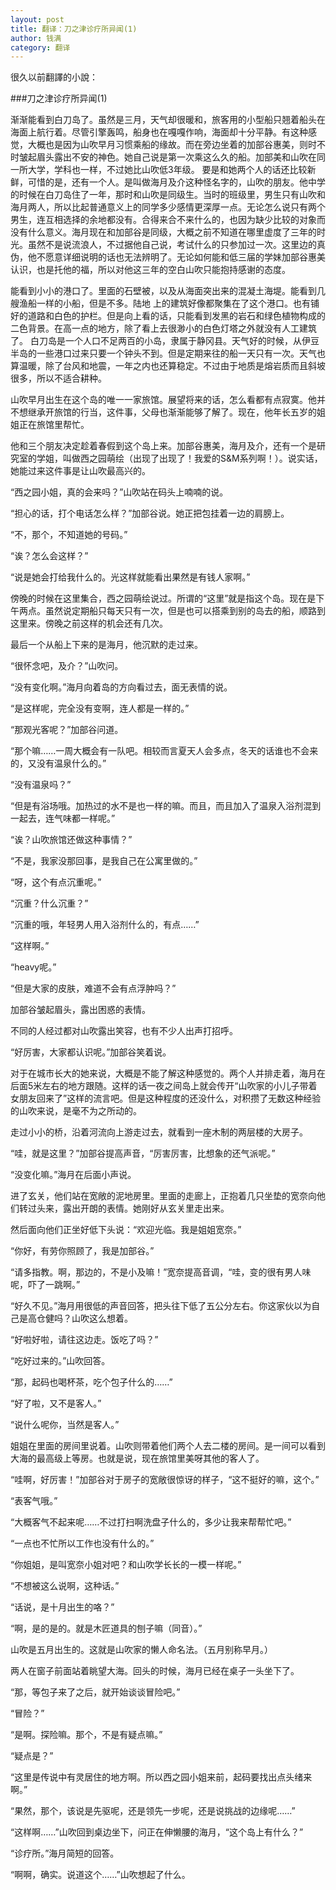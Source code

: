 ```yaml
---
layout: post
title: 翻译：刀之津诊疗所异闻(1)
author: 钱满
category: 翻译
---
```



很久以前翻譯的小說：

###刀之津诊疗所异闻(1)

渐渐能看到白刀岛了。虽然是三月，天气却很暖和，旅客用的小型船只翘着船头在海面上航行着。尽管引擎轰鸣，船身也在嘎嘎作响，海面却十分平静。有这种感觉，大概也是因为山吹早月习惯乘船的缘故。而在旁边坐着的加部谷惠美，则时不时皱起眉头露出不安的神色。她自己说是第一次乘这么久的船。加部美和山吹在同一所大学，学科也一样，不过她比山吹低3年级。
要是和她两个人的话还比较新鲜，可惜的是，还有一个人。是叫做海月及介这种怪名字的，山吹的朋友。他中学的时候在白刀岛住了一年，那时和山吹是同级生。当时的班级里，男生只有山吹和海月两人，所以比起普通意义上的同学多少感情更深厚一点。无论怎么说只有两个男生，连互相选择的余地都没有。合得来合不来什么的，也因为缺少比较的对象而没有什么意义。海月现在和加部谷是同级，大概之前不知道在哪里虚度了三年的时光。虽然不是说流浪人，不过据他自己说，考试什么的只参加过一次。这里边的真伪，他不愿意详细说明的话也无法辨明了。无论如何能和低三届的学妹加部谷惠美认识，也是托他的福，所以对他这三年的空白山吹只能抱持感谢的态度。

能看到小小的港口了。里面的石壁被，以及从海面突出来的混凝土海堤。能看到几艘渔船一样的小船，但是不多。陆地 上的建筑好像都聚集在了这个港口。也有铺好的道路和白色的护栏。但是向上看的话，只能看到发黑的岩石和绿色植物构成的二色背景。在高一点的地方，除了看上去很渺小的白色灯塔之外就没有人工建筑了。
白刀岛是一个人口不足两百的小岛，隶属于静冈县。天气好的时候，从伊豆半岛的一些港口过来只要一个钟头不到。但是定期来往的船一天只有一次。天气也算温暖，除了台风和地震，一年之内也还算稳定。不过由于地质是熔岩质而且斜坡很多，所以不适合耕种。

山吹早月出生在这个岛的唯一一家旅馆。展望将来的话，怎么看都有点寂寞。他并不想继承开旅馆的行当，这件事，父母也渐渐能够了解了。现在，他年长五岁的姐姐正在旅馆里帮忙。

他和三个朋友决定趁着春假到这个岛上来。加部谷惠美，海月及介，还有一个是研究室的学姐，叫做西之园萌绘（出现了出现了！我爱的S&M系列啊！）。说实话，她能过来这件事是让山吹最高兴的。

“西之园小姐，真的会来吗？”山吹站在码头上喃喃的说。

“担心的话，打个电话怎么样？”加部谷说。她正把包挂着一边的肩膀上。

“不，那个，不知道她的号码。”

“诶？怎么会这样？”

“说是她会打给我什么的。光这样就能看出果然是有钱人家啊。”

傍晚的时候在这里集合，西之园萌绘说过。所谓的“这里”就是指这个岛。现在是下午两点。虽然说定期船只每天只有一次，但是也可以搭乘到别的岛去的船，顺路到这里来。傍晚之前这样的机会还有几次。

最后一个从船上下来的是海月，他沉默的走过来。

“很怀念吧，及介？”山吹问。

“没有变化啊。”海月向着岛的方向看过去，面无表情的说。

“是这样呢，完全没有变啊，连人都是一样的。”

“那观光客呢？”加部谷问道。

“那个嘛……一周大概会有一队吧。相较而言夏天人会多点，冬天的话谁也不会来的，又没有温泉什么的。”

“没有温泉吗？”

“但是有浴场哦。加热过的水不是也一样的嘛。而且，而且加入了温泉入浴剂混到一起去，连气味都一样呢。”

“诶？山吹旅馆还做这种事情？”

“不是，我家没那回事，是我自己在公寓里做的。”

“呀，这个有点沉重呢。”

“沉重？什么沉重？”

“沉重的哦，年轻男人用入浴剂什么的，有点……”

“这样啊。”

“heavy呢。”

“但是大家的皮肤，难道不会有点浮肿吗？”

加部谷皱起眉头，露出困惑的表情。

不同的人经过都对山吹露出笑容，也有不少人出声打招呼。

“好厉害，大家都认识呢。”加部谷笑着说。

对于在城市长大的她来说，大概是不能了解这种感觉的。两个人并排走着，海月在后面5米左右的地方跟随。这样的话一夜之间岛上就会传开“山吹家的小儿子带着女朋友回来了”这样的流言吧。但是这种程度的还没什么，对积攒了无数这种经验的山吹来说，是毫不为之所动的。

走过小小的桥，沿着河流向上游走过去，就看到一座木制的两层楼的大房子。

“哇，就是这里？”加部谷提高声音，“厉害厉害，比想象的还气派呢。”

“没变化嘛。”海月在后面小声说。

进了玄关，他们站在宽敞的泥地房里。里面的走廊上，正抱着几只坐垫的宽奈向他们转过头来，露出开朗的表情。她刚好从玄关里走出来。

然后面向他们正坐好低下头说：“欢迎光临。我是姐姐宽奈。”

“你好，有劳你照顾了，我是加部谷。”

“请多指教。啊，那边的，不是小及嘛！”宽奈提高音调，“哇，变的很有男人味呢，吓了一跳啊。”

“好久不见。”海月用很低的声音回答，把头往下低了五公分左右。你这家伙以为自己是高仓健吗？山吹这么想着。

“好啦好啦，请往这边走。饭吃了吗？”

“吃好过来的。”山吹回答。

“那，起码也喝杯茶，吃个包子什么的……”

“好了啦，又不是客人。”

“说什么呢你，当然是客人。”

姐姐在里面的房间里说着。山吹则带着他们两个人去二楼的房间。是一间可以看到大海的最高级上等房。也就是说，现在旅馆里美呀其他的客人了。

“哇啊，好厉害！”加部谷对于房子的宽敞很惊讶的样子，“这不挺好的嘛，这个。”

“表客气哦。”

“大概客气不起来呢……不过打扫啊洗盘子什么的，多少让我来帮帮忙吧。”

“一点也不忙所以工作也没有什么的。”

“你姐姐，是叫宽奈小姐对吧？和山吹学长长的一模一样呢。”

“不想被这么说啊，这种话。”

“话说，是十月出生的咯？”

“啊，是的是的。就是木匠道具的刨子嘛（同音）。”

山吹是五月出生的。这就是山吹家的懒人命名法。（五月别称早月。）

两人在窗子前面站着眺望大海。回头的时候，海月已经在桌子一头坐下了。

“那，等包子来了之后，就开始谈谈冒险吧。”

“冒险？”

“是啊。探险嘛。那个，不是有疑点嘛。”

“疑点是？”

“这里是传说中有灵居住的地方啊。所以西之园小姐来前，起码要找出点头绪来啊。”

“果然，那个，该说是先驱呢，还是领先一步呢，还是说挑战的边缘呢……”

“这样啊……”山吹回到桌边坐下，问正在伸懒腰的海月，“这个岛上有什么？”

“诊疗所。”海月简短的回答。

“啊啊，确实。说道这个……”山吹想起了什么。
